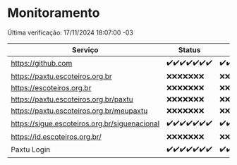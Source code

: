 # Monitoramento

Última verificação: 17/11/2024 18:07:00 -03

|Serviço|Status|Últimas 24h|
|---|---|---|
|https://github.com|<span title="2024-11-10: OK=23">✔️</span><span title="2024-11-11: OK=23">✔️</span><span title="2024-11-12: OK=23">✔️</span><span title="2024-11-13: OK=23">✔️</span><span title="2024-11-14: OK=23">✔️</span><span title="2024-11-15: OK=23">✔️</span><span title="2024-11-16: OK=20">✔️</span>|<span title="16/11/2024 18:07:00 -03 : 200">✔️</span><span title="16/11/2024 19:07:00 -03 : 200">✔️</span><span title="16/11/2024 20:09:00 -03 : 200">✔️</span><span title="16/11/2024 21:45:00 -03 : 200">✔️</span><span title="16/11/2024 23:20:00 -03 : 200">✔️</span><span title="17/11/2024 00:24:00 -03 : 200">✔️</span><span title="17/11/2024 01:10:00 -03 : 200">✔️</span><span title="17/11/2024 02:08:00 -03 : 200">✔️</span><span title="17/11/2024 03:11:00 -03 : 200">✔️</span><span title="17/11/2024 04:07:00 -03 : 200">✔️</span><span title="17/11/2024 05:10:00 -03 : 200">✔️</span><span title="17/11/2024 06:08:00 -03 : 200">✔️</span><span title="17/11/2024 07:07:00 -03 : 200">✔️</span><span title="17/11/2024 08:06:00 -03 : 200">✔️</span><span title="17/11/2024 09:14:00 -03 : 200">✔️</span><span title="17/11/2024 10:14:00 -03 : 200">✔️</span><span title="17/11/2024 11:06:00 -03 : 200">✔️</span><span title="17/11/2024 12:07:00 -03 : 200">✔️</span><span title="17/11/2024 13:08:00 -03 : 200">✔️</span><span title="17/11/2024 14:06:00 -03 : 200">✔️</span><span title="17/11/2024 15:10:00 -03 : 200">✔️</span><span title="17/11/2024 16:05:00 -03 : 200">✔️</span><span title="17/11/2024 17:08:00 -03 : 200">✔️</span><span title="17/11/2024 18:07:00 -03 : 200">✔️</span>|
|https://paxtu.escoteiros.org.br|<span title="2024-11-10: Falhas=23">❌</span><span title="2024-11-11: Falhas=23">❌</span><span title="2024-11-12: Falhas=23">❌</span><span title="2024-11-13: Falhas=23">❌</span><span title="2024-11-14: Falhas=23">❌</span><span title="2024-11-15: Falhas=23">❌</span><span title="2024-11-16: Falhas=20">❌</span>|<span title="16/11/2024 18:07:00 -03 : 403">❌</span><span title="16/11/2024 19:07:00 -03 : 403">❌</span><span title="16/11/2024 20:09:00 -03 : 403">❌</span><span title="16/11/2024 21:45:00 -03 : 403">❌</span><span title="16/11/2024 23:20:00 -03 : 403">❌</span><span title="17/11/2024 00:24:00 -03 : 403">❌</span><span title="17/11/2024 01:10:00 -03 : 403">❌</span><span title="17/11/2024 02:08:00 -03 : 403">❌</span><span title="17/11/2024 03:11:00 -03 : 403">❌</span><span title="17/11/2024 04:07:00 -03 : 403">❌</span><span title="17/11/2024 05:10:00 -03 : 403">❌</span><span title="17/11/2024 06:08:00 -03 : 403">❌</span><span title="17/11/2024 07:07:00 -03 : 403">❌</span><span title="17/11/2024 08:06:00 -03 : 403">❌</span><span title="17/11/2024 09:14:00 -03 : 403">❌</span><span title="17/11/2024 10:14:00 -03 : 403">❌</span><span title="17/11/2024 11:06:00 -03 : 403">❌</span><span title="17/11/2024 12:07:00 -03 : 403">❌</span><span title="17/11/2024 13:08:00 -03 : 403">❌</span><span title="17/11/2024 14:06:00 -03 : 403">❌</span><span title="17/11/2024 15:10:00 -03 : 403">❌</span><span title="17/11/2024 16:05:00 -03 : 403">❌</span><span title="17/11/2024 17:08:00 -03 : 403">❌</span><span title="17/11/2024 18:07:00 -03 : 403">❌</span>|
|https://escoteiros.org.br|<span title="2024-11-10: Falhas=23">❌</span><span title="2024-11-11: Falhas=23">❌</span><span title="2024-11-12: Falhas=23">❌</span><span title="2024-11-13: Falhas=23">❌</span><span title="2024-11-14: Falhas=23">❌</span><span title="2024-11-15: Falhas=23">❌</span><span title="2024-11-16: Falhas=20">❌</span>|<span title="16/11/2024 18:07:00 -03 : 403">❌</span><span title="16/11/2024 19:07:00 -03 : 403">❌</span><span title="16/11/2024 20:09:00 -03 : 403">❌</span><span title="16/11/2024 21:45:00 -03 : 403">❌</span><span title="16/11/2024 23:20:00 -03 : 403">❌</span><span title="17/11/2024 00:24:00 -03 : 403">❌</span><span title="17/11/2024 01:10:00 -03 : 403">❌</span><span title="17/11/2024 02:08:00 -03 : 403">❌</span><span title="17/11/2024 03:11:00 -03 : 403">❌</span><span title="17/11/2024 04:07:00 -03 : 403">❌</span><span title="17/11/2024 05:10:00 -03 : 403">❌</span><span title="17/11/2024 06:08:00 -03 : 403">❌</span><span title="17/11/2024 07:07:00 -03 : 403">❌</span><span title="17/11/2024 08:06:00 -03 : 403">❌</span><span title="17/11/2024 09:14:00 -03 : 403">❌</span><span title="17/11/2024 10:14:00 -03 : 403">❌</span><span title="17/11/2024 11:06:00 -03 : 403">❌</span><span title="17/11/2024 12:07:00 -03 : 403">❌</span><span title="17/11/2024 13:08:00 -03 : 403">❌</span><span title="17/11/2024 14:06:00 -03 : 403">❌</span><span title="17/11/2024 15:10:00 -03 : 403">❌</span><span title="17/11/2024 16:05:00 -03 : 403">❌</span><span title="17/11/2024 17:08:00 -03 : 403">❌</span><span title="17/11/2024 18:07:00 -03 : 403">❌</span>|
|https://paxtu.escoteiros.org.br/paxtu|<span title="2024-11-10: Falhas=23">❌</span><span title="2024-11-11: Falhas=23">❌</span><span title="2024-11-12: Falhas=23">❌</span><span title="2024-11-13: Falhas=23">❌</span><span title="2024-11-14: Falhas=23">❌</span><span title="2024-11-15: Falhas=23">❌</span><span title="2024-11-16: Falhas=20">❌</span>|<span title="16/11/2024 18:07:00 -03 : 403">❌</span><span title="16/11/2024 19:07:00 -03 : 403">❌</span><span title="16/11/2024 20:09:00 -03 : 403">❌</span><span title="16/11/2024 21:45:00 -03 : 403">❌</span><span title="16/11/2024 23:20:00 -03 : 403">❌</span><span title="17/11/2024 00:24:00 -03 : 403">❌</span><span title="17/11/2024 01:10:00 -03 : 403">❌</span><span title="17/11/2024 02:08:00 -03 : 403">❌</span><span title="17/11/2024 03:11:00 -03 : 403">❌</span><span title="17/11/2024 04:07:00 -03 : 403">❌</span><span title="17/11/2024 05:10:00 -03 : 403">❌</span><span title="17/11/2024 06:08:00 -03 : 403">❌</span><span title="17/11/2024 07:07:00 -03 : 403">❌</span><span title="17/11/2024 08:06:00 -03 : 403">❌</span><span title="17/11/2024 09:14:00 -03 : 403">❌</span><span title="17/11/2024 10:14:00 -03 : 403">❌</span><span title="17/11/2024 11:06:00 -03 : 403">❌</span><span title="17/11/2024 12:07:00 -03 : 403">❌</span><span title="17/11/2024 13:08:00 -03 : 403">❌</span><span title="17/11/2024 14:06:00 -03 : 403">❌</span><span title="17/11/2024 15:10:00 -03 : 403">❌</span><span title="17/11/2024 16:05:00 -03 : 403">❌</span><span title="17/11/2024 17:08:00 -03 : 403">❌</span><span title="17/11/2024 18:07:00 -03 : 403">❌</span>|
|https://paxtu.escoteiros.org.br/meupaxtu|<span title="2024-11-10: Falhas=23">❌</span><span title="2024-11-11: Falhas=23">❌</span><span title="2024-11-12: Falhas=23">❌</span><span title="2024-11-13: Falhas=23">❌</span><span title="2024-11-14: Falhas=23">❌</span><span title="2024-11-15: Falhas=23">❌</span><span title="2024-11-16: Falhas=20">❌</span>|<span title="16/11/2024 18:07:00 -03 : 403">❌</span><span title="16/11/2024 19:07:00 -03 : 403">❌</span><span title="16/11/2024 20:09:00 -03 : 403">❌</span><span title="16/11/2024 21:45:00 -03 : 403">❌</span><span title="16/11/2024 23:20:00 -03 : 403">❌</span><span title="17/11/2024 00:24:00 -03 : 403">❌</span><span title="17/11/2024 01:10:00 -03 : 403">❌</span><span title="17/11/2024 02:08:00 -03 : 403">❌</span><span title="17/11/2024 03:11:00 -03 : 403">❌</span><span title="17/11/2024 04:07:00 -03 : 403">❌</span><span title="17/11/2024 05:10:00 -03 : 403">❌</span><span title="17/11/2024 06:08:00 -03 : 403">❌</span><span title="17/11/2024 07:07:00 -03 : 403">❌</span><span title="17/11/2024 08:06:00 -03 : 403">❌</span><span title="17/11/2024 09:14:00 -03 : 403">❌</span><span title="17/11/2024 10:14:00 -03 : 403">❌</span><span title="17/11/2024 11:06:00 -03 : 403">❌</span><span title="17/11/2024 12:07:00 -03 : 403">❌</span><span title="17/11/2024 13:08:00 -03 : 403">❌</span><span title="17/11/2024 14:06:00 -03 : 403">❌</span><span title="17/11/2024 15:10:00 -03 : 403">❌</span><span title="17/11/2024 16:05:00 -03 : 403">❌</span><span title="17/11/2024 17:08:00 -03 : 403">❌</span><span title="17/11/2024 18:07:00 -03 : 403">❌</span>|
|https://sigue.escoteiros.org.br/siguenacional|<span title="2024-11-10: OK=23">✔️</span><span title="2024-11-11: OK=23">✔️</span><span title="2024-11-12: OK=23">✔️</span><span title="2024-11-13: OK=23">✔️</span><span title="2024-11-14: OK=23">✔️</span><span title="2024-11-15: OK=23">✔️</span><span title="2024-11-16: OK=20">✔️</span>|<span title="16/11/2024 18:07:00 -03 : 200">✔️</span><span title="16/11/2024 19:07:00 -03 : 200">✔️</span><span title="16/11/2024 20:09:00 -03 : 200">✔️</span><span title="16/11/2024 21:45:00 -03 : 200">✔️</span><span title="16/11/2024 23:20:00 -03 : 200">✔️</span><span title="17/11/2024 00:24:00 -03 : 200">✔️</span><span title="17/11/2024 01:10:00 -03 : 200">✔️</span><span title="17/11/2024 02:08:00 -03 : 200">✔️</span><span title="17/11/2024 03:11:00 -03 : 200">✔️</span><span title="17/11/2024 04:07:00 -03 : 200">✔️</span><span title="17/11/2024 05:10:00 -03 : 200">✔️</span><span title="17/11/2024 06:08:00 -03 : 200">✔️</span><span title="17/11/2024 07:07:00 -03 : 200">✔️</span><span title="17/11/2024 08:06:00 -03 : 200">✔️</span><span title="17/11/2024 09:14:00 -03 : 200">✔️</span><span title="17/11/2024 10:14:00 -03 : 200">✔️</span><span title="17/11/2024 11:06:00 -03 : 200">✔️</span><span title="17/11/2024 12:07:00 -03 : 200">✔️</span><span title="17/11/2024 13:08:00 -03 : 200">✔️</span><span title="17/11/2024 14:06:00 -03 : 200">✔️</span><span title="17/11/2024 15:10:00 -03 : 200">✔️</span><span title="17/11/2024 16:05:00 -03 : 200">✔️</span><span title="17/11/2024 17:08:00 -03 : 200">✔️</span><span title="17/11/2024 18:07:00 -03 : 200">✔️</span>|
|https://id.escoteiros.org.br/|<span title="2024-11-10: Falhas=23">❌</span><span title="2024-11-11: Falhas=23">❌</span><span title="2024-11-12: Falhas=23">❌</span><span title="2024-11-13: Falhas=23">❌</span><span title="2024-11-14: Falhas=23">❌</span><span title="2024-11-15: Falhas=23">❌</span><span title="2024-11-16: Falhas=20">❌</span>|<span title="16/11/2024 18:07:00 -03 : 403">❌</span><span title="16/11/2024 19:07:00 -03 : 403">❌</span><span title="16/11/2024 20:09:00 -03 : 403">❌</span><span title="16/11/2024 21:45:00 -03 : 403">❌</span><span title="16/11/2024 23:20:00 -03 : 403">❌</span><span title="17/11/2024 00:24:00 -03 : 403">❌</span><span title="17/11/2024 01:10:00 -03 : 403">❌</span><span title="17/11/2024 02:08:00 -03 : 403">❌</span><span title="17/11/2024 03:11:00 -03 : 403">❌</span><span title="17/11/2024 04:07:00 -03 : 403">❌</span><span title="17/11/2024 05:10:00 -03 : 403">❌</span><span title="17/11/2024 06:08:00 -03 : 403">❌</span><span title="17/11/2024 07:07:00 -03 : 403">❌</span><span title="17/11/2024 08:06:00 -03 : 403">❌</span><span title="17/11/2024 09:14:00 -03 : 403">❌</span><span title="17/11/2024 10:14:00 -03 : 403">❌</span><span title="17/11/2024 11:06:00 -03 : 403">❌</span><span title="17/11/2024 12:07:00 -03 : 403">❌</span><span title="17/11/2024 13:08:00 -03 : 403">❌</span><span title="17/11/2024 14:06:00 -03 : 403">❌</span><span title="17/11/2024 15:10:00 -03 : 403">❌</span><span title="17/11/2024 16:05:00 -03 : 403">❌</span><span title="17/11/2024 17:08:00 -03 : 403">❌</span><span title="17/11/2024 18:07:00 -03 : 403">❌</span>|
|Paxtu Login|<span title="2024-11-10: OK=23">✔️</span><span title="2024-11-11: OK=23">✔️</span><span title="2024-11-12: OK=23">✔️</span><span title="2024-11-13: OK=23">✔️</span><span title="2024-11-14: OK=23">✔️</span><span title="2024-11-15: OK=23">✔️</span><span title="2024-11-16: OK=20">✔️</span>|<span title="16/11/2024 18:07:00 -03 : 200">✔️</span><span title="16/11/2024 19:07:00 -03 : 200">✔️</span><span title="16/11/2024 20:09:00 -03 : 200">✔️</span><span title="16/11/2024 21:45:00 -03 : 200">✔️</span><span title="16/11/2024 23:20:00 -03 : 200">✔️</span><span title="17/11/2024 00:24:00 -03 : 200">✔️</span><span title="17/11/2024 01:10:00 -03 : 200">✔️</span><span title="17/11/2024 02:08:00 -03 : 200">✔️</span><span title="17/11/2024 03:11:00 -03 : 200">✔️</span><span title="17/11/2024 04:07:00 -03 : 200">✔️</span><span title="17/11/2024 05:10:00 -03 : 200">✔️</span><span title="17/11/2024 06:08:00 -03 : 200">✔️</span><span title="17/11/2024 07:07:00 -03 : 200">✔️</span><span title="17/11/2024 08:06:00 -03 : 200">✔️</span><span title="17/11/2024 09:14:00 -03 : 200">✔️</span><span title="17/11/2024 10:14:00 -03 : 200">✔️</span><span title="17/11/2024 11:06:00 -03 : 200">✔️</span><span title="17/11/2024 12:07:00 -03 : 200">✔️</span><span title="17/11/2024 13:08:00 -03 : 200">✔️</span><span title="17/11/2024 14:06:00 -03 : 200">✔️</span><span title="17/11/2024 15:10:00 -03 : 200">✔️</span><span title="17/11/2024 16:05:00 -03 : 200">✔️</span><span title="17/11/2024 17:08:00 -03 : 200">✔️</span><span title="17/11/2024 18:07:00 -03 : 200">✔️</span>|
